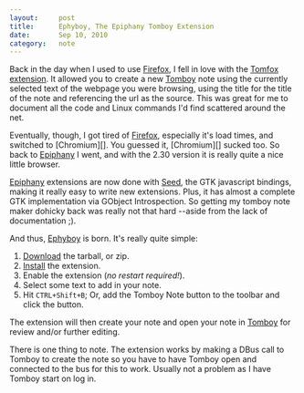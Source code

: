 ```yaml
---
layout:     post
title:      Ephyboy, The Epiphany Tomboy Extension
date:       Sep 10, 2010
category:   note
---
```


Back in the day when I used to use [Firefox][], I fell in love with the [Tomfox extension][]. It
allowed you to create a new [Tomboy][] note using the currently selected text of the webpage you
were browsing, using the title for the title of the note and referencing the url as the source. This
was great for me to document all the code and Linux commands I'd find scattered around the net.

Eventually, though, I got tired of [Firefox][], especially it's load times, and switched to
[Chromium][]. You guessed it, [Chromium][] sucked too. So back to [Epiphany][] I went, and with the
2.30 version it is really quite a nice little browser.

[Epiphany][] extensions are now done with [Seed][], the GTK javascript bindings, making it really
easy to write new extensions. Plus, it has almost a complete GTK implementation via GObject
Introspection. So getting my tomboy note maker dohicky back was really not that hard --aside from
the lack of documentation ;).

And thus, [Ephyboy][] is born. It's really quite simple:

 1. [Download][] the tarball, or zip.
 2. [Install][] the extension.
 3. Enable the extension (*no restart required!*).
 4. Select some text to add in your note.
 5. Hit `CTRL+Shift+B`; Or, add the Tomboy Note button to the toolbar and click the button.

The extension will then create your note and open your note in [Tomboy][] for review and/or further
editing.

There is one thing to note. The extension works by making a DBus call to Tomboy to create the note
so you have to have Tomboy open and connected to the bus for this to work. Usually not a problem
as I have Tomboy start on log in.

[Firefox]:http://getfirefox.com
[Tomboy]:http://projects.gnome.org/tomboy/
[Tomfox extension]:https://addons.mozilla.org/en-US/firefox/addon/8276/
[Epiphany]:http://projects.gnome.org/epiphany/
[Seed]:http://live.gnome.org/Seed
[Ephyboy]:http://github.com/MattRead/Ephyboy
[Download]:http://github.com/MattRead/Ephyboy/downloads
[Install]:http://github.com/MattRead/Ephyboy/wiki
